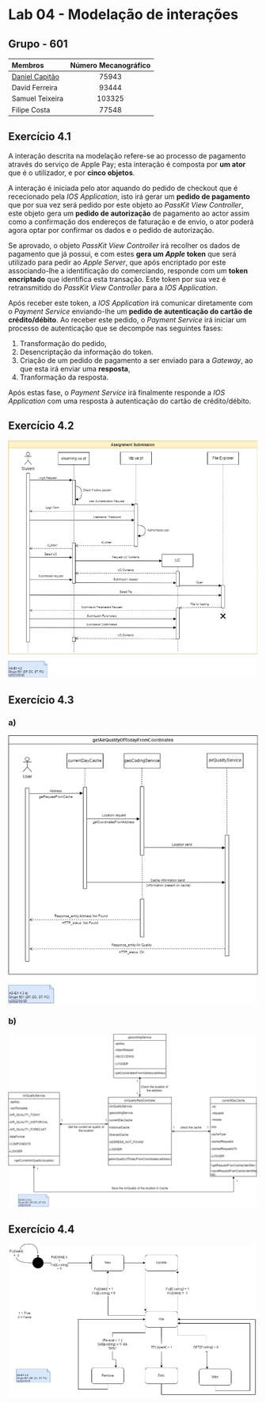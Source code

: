 # Lab 04 - Modelação de interações

## Grupo - **601**

| Membros | Número Mecanográfico |
| :- | :-: |
| <u>Daniel Capitão</u> | 75943 |
| David Ferreira | 93444 |
| Samuel Teixeira | 103325 |
| Filipe Costa | 77548 |

## Exercício 4.1

A interação descrita na modelação refere-se ao processo de pagamento através do serviço de Apple Pay; esta interação é composta por **um ator** que é o utilizador, e por **cinco objetos**.

A interação é iniciada pelo ator aquando do pedido de checkout que é rececionado pela *IOS Application*, isto irá gerar um **pedido de pagamento** que por sua vez será pedido por este objeto ao *PassKit View Controller*, este objeto gera um **pedido de autorização** de pagamento ao actor assim como a confirmação dos endereços de faturação e de envio, o ator poderá agora optar por confirmar os dados e o pedido de autorização.

Se aprovado, o objeto *PassKit View Controller* irá recolher os dados de pagamento que já possui, e com estes **gera um *Apple* token** que será utilizado para pedir ao *Apple Server*, que após encriptado por este associando-lhe a identificação do comerciando, responde com um **token encriptado** que identifica esta transação. Este token por sua vez é retransmitido do *PassKit View Controller* para a *IOS Application*.

Após receber este token, a *IOS Application* irá comunicar diretamente com o *Payment Service* enviando-lhe um **pedido de autenticação do cartão de crédito/débito**. Ao receber este pedido, o *Payment Service* irá iniciar um processo de autenticação que se decompõe nas seguintes fases:
1. Transformação do pedido,
2. Desencriptação da informação do token.
3. Criação de um pedido de pagamento a ser enviado para a *Gateway*, ao que esta irá enviar uma **resposta**,
4. Tranformação da resposta.

Após estas fase, o *Payment Service* irá finalmente responde a *IOS Application* com uma resposta à autenticação do cartão de crédito/débito.

<div style="page-break-after: always;"></div>

## Exercício 4.2

![P4-4.2](P4-4.2.drawio.png)

<div style="page-break-after: always;"></div>

## Exercício 4.3

### a)

![P4-4.3_a)](P4-4.3a.drawio.png)

### b)

![P4-4.3_b)](P4-4.3b.drawio.png)

<div style="page-break-after: always;"></div>

## Exercício 4.4

![P4-4.4](P4-4.4.drawio.png)
